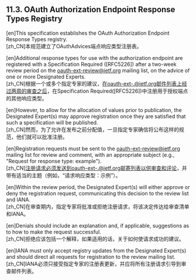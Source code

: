 ## 11.3. OAuth Authorization Endpoint Response Types Registry  

[en]This specification establishes the OAuth Authorization Endpoint Response Types registry.  
[zh_CN]本规范建立了OAuthAdvices端点响应类型注册表。  
  

[en]Additional response types for use with the authorization endpoint are registered with a Specification Required ([RFC5226]) after a two-week review period on the oauth-ext-review@ietf.org mailing list, on the advice of one or more Designated Experts.  
[zh_CN]根据一个或多个指定专家的建议，在oauth-ext-.@ietf.org邮件列表上经过两周的审查之后，在Specification Required([RFC5226])中注册用于授权端点的其他响应类型。  
  

[en]However, to allow for the allocation of values prior to publication, the Designated Expert(s) may approve registration once they are satisfied that such a specification will be published.  
[zh_CN]然而，为了允许在发布之前分配值，一旦指定专家确信将公布这样的规范，他们就可以批准注册。  
  

[en]Registration requests must be sent to the oauth-ext-review@ietf.org mailing list for review and comment, with an appropriate subject (e.g., "Request for response type: example").  
[zh_CN]注册请求必须发送到oauth-ext-.@ietf.org邮寄列表以供审查和评论，并带有适当的主题（例如，“请求响应类型：示例”）。  
  

[en]Within the review period, the Designated Expert(s) will either approve or deny the registration request, communicating this decision to the review list and IANA.  
[zh_CN]在审查期内，指定专家将批准或拒绝注册请求，将该决定传达给审查清单和IANA。  
  

[en]Denials should include an explanation and, if applicable, suggestions as to how to make the request successful.  
[zh_CN]拒绝应该包括一个解释，如果适用的话，关于如何使请求成功的建议。  
  

[en]IANA must only accept registry updates from the Designated Expert(s) and should direct all requests for registration to the review mailing list.  
[zh_CN]IANA必须只接受指定专家的注册表更新，并应将所有注册请求引导到审查邮件列表。  
  



